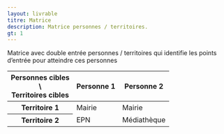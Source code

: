 ```yaml
---
layout: livrable
titre: Matrice
description: Matrice personnes / territoires.
gt: 1
---
```


Matrice avec double entrée personnes / territoires qui identifie les points d’entrée pour atteindre ces personnes

<table class="table table-bordered">
  <thead>
    <tr>
      <th class="text-center">Personnes cibles <br> \ <br> Territoires cibles</th>
      <th>Personne 1</th>
      <th>Personne 2</th>
    </tr>
  </thead>
  <tbody>
    <tr>
      <th scope="row">Territoire 1</th>
      <td>Mairie</td>
      <td>Mairie</td>
    </tr>
    <tr>
      <th scope="row">Territoire 2</th>
      <td>EPN</td>
      <td>Médiathèque</td>
    </tr>

